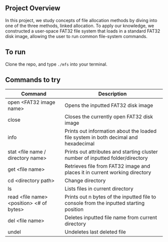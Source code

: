 ## Project Overview

In this project, we study concepts of file allocation methods by diving into one of the three methods, linked allocation. To apply our knowledge, we constructed a user-space FAT32 file system that loads in a standard FAT32 disk image, allowing the user to run common file-system commands. 

## To run

Clone the repo, and type `./mfs` into your terminal.

## Commands to try

| Command | Description |
| ----------- | ----------- |
| open &lt;FAT32 image name&gt; | Opens the inputted FAT32 disk image |
| close | Closes the currently open FAT32 disk image |
| info | Prints out information about the loaded file system in both decimal and hexadecimal |
| stat &lt;file name / directory name&gt; | Prints out attributes and starting cluster number of inputted folder/directory |
| get &lt;file name&gt; | Retrieves file from FAT32 image and places it in current working directory  |
| cd &lt;directory path&gt; | Change directory  |
| ls | Lists files in current directory |
| read &lt;file name&gt; &lt;position&gt; &lt;# of bytes&gt; | Prints out n bytes of the inputted file to console from the inputted starting position |
| del &lt;file name&gt; | Deletes inputted file name from current directory |
| undel | Undeletes last deleted file |

